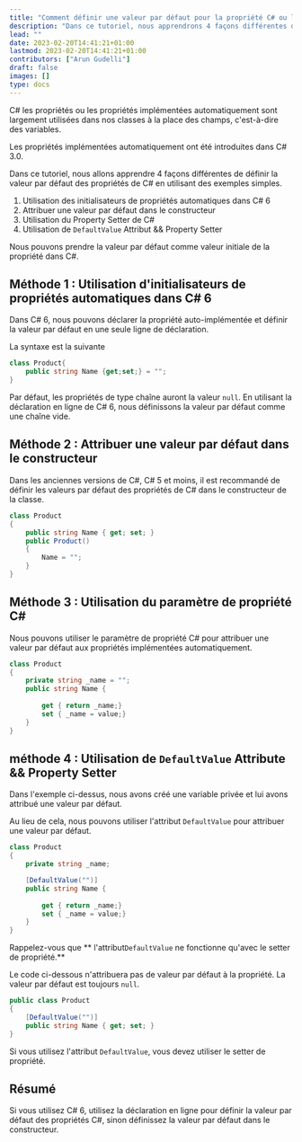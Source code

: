 ```yaml
---
title: "Comment définir une valeur par défaut pour la propriété C# ou la propriété C# auto implémentée"
description: "Dans ce tutoriel, nous apprendrons 4 façons différentes de définir une valeur par défaut pour les propriétés C# en utilisant des exemples simples"
lead: ""
date: 2023-02-20T14:41:21+01:00
lastmod: 2023-02-20T14:41:21+01:00
contributors: ["Arun Gudelli"]
draft: false
images: []
type: docs
---
```


C# les propriétés ou les propriétés implémentées automatiquement sont largement utilisées dans nos classes à la place des champs, c'est-à-dire des variables.  

Les propriétés implémentées automatiquement ont été introduites dans C# 3.0.

Dans ce tutoriel, nous allons apprendre 4 façons différentes de définir la valeur par défaut des propriétés de C# en utilisant des exemples simples.

1. Utilisation des initialisateurs de propriétés automatiques dans C# 6
2. Attribuer une valeur par défaut dans le constructeur
3. Utilisation du Property Setter de C# 
4. Utilisation de `DefaultValue` Attribut &amp;&amp; Property Setter

Nous pouvons prendre la valeur par défaut comme valeur initiale de la propriété dans C#.

## Méthode 1 : Utilisation d'initialisateurs de propriétés automatiques dans C# 6

Dans C# 6, nous pouvons déclarer la propriété auto-implémentée et définir la valeur par défaut en une seule ligne de déclaration.

La syntaxe est la suivante

```csharp
class Product{
    public string Name {get;set;} = "";
}
```
Par défaut, les propriétés de type chaîne auront la valeur `null`. En utilisant la déclaration en ligne de C# 6, nous définissons la valeur par défaut comme une chaîne vide. 

## Méthode 2 : Attribuer une valeur par défaut dans le constructeur

Dans les anciennes versions de C#, C# 5 et moins, il est recommandé de définir les valeurs par défaut des propriétés de C# dans le constructeur de la classe.

```csharp
class Product 
{
    public string Name { get; set; }
    public Product()
    {
        Name = "";
    }
}
```

## Méthode 3 : Utilisation du paramètre de propriété C# 

Nous pouvons utiliser le paramètre de propriété C# pour attribuer une valeur par défaut aux propriétés implémentées automatiquement.

```csharp
class Product 
{
    private string _name = "";
    public string Name { 
        
        get { return _name;}
        set { _name = value;} 
    }
}
```

## méthode 4 : Utilisation de `DefaultValue` Attribute &amp;&amp; Property Setter

Dans l'exemple ci-dessus, nous avons créé une variable privée et lui avons attribué une valeur par défaut. 

Au lieu de cela, nous pouvons utiliser l'attribut `DefaultValue` pour attribuer une valeur par défaut.

```csharp
class Product 
{
    private string _name;

    [DefaultValue("")]
    public string Name { 
        
        get { return _name;}
        set { _name = value;} 
    }
}
```

Rappelez-vous que ** l'attribut`DefaultValue` ne fonctionne qu'avec le setter de propriété.** 

Le code ci-dessous n'attribuera pas de valeur par défaut à la propriété. La valeur par défaut est toujours `null`.

```csharp
public class Product
{
    [DefaultValue("")]
    public string Name { get; set; }
}
```
Si vous utilisez l'attribut `DefaultValue`, vous devez utiliser le setter de propriété.


## Résumé

Si vous utilisez C# 6, utilisez la déclaration en ligne pour définir la valeur par défaut des propriétés C#, sinon définissez la valeur par défaut dans le constructeur. 








